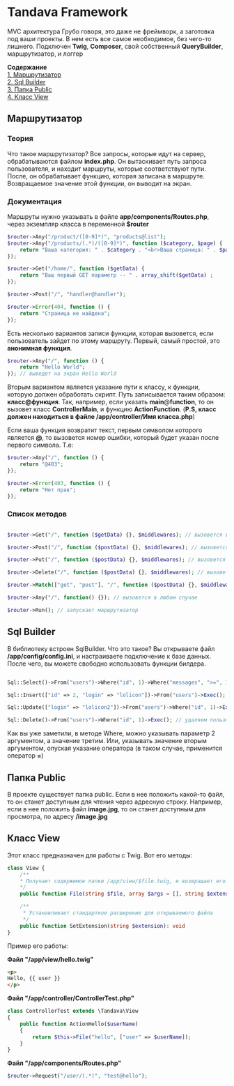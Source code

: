 <h1>Tandava Framework</h1>
MVC архитектура
Грубо говоря, это даже не фреймворк, а заготовка под ваши проекты.
В нем есть все самое необходимое, без чего-то лишнего.
Подключен <b>Twig</b>,  <b>Composer</b>, свой собственный <b>QueryBuilder</b>,  маршрутизатор, и логгер

<b>Содержание</b><br>
[1. Маршрутизатор](#маршрутизатор "1. Маршрутизатор")<br>
[2. Sql Builder](#sql-builder "2. Sql Builder")<br>
[3. Папка Public](#папка-public "3. Папка Public")<br>
[4. Класс View](#класс-view "3. Класс View")<br>

<h2>Маршрутизатор</h2>

<h3>Теория</h3>
Что такое маршрутизатор? Все запросы, которые идут на сервер, обрабатываются файлом <b>index.php</b>. Он вытаскивает путь запроса пользователя, и находит маршруты, которые соответствуют пути. После, он обрабатывает функцию, которая записана в маршруте. Возвращаемое значение этой функции, он выводит на экран.

<h3>Документация</h3>
Маршруты нужно указывать в файле <b>app/components/Routes.php</b>, через экземпляр класса в переменной <b>$router</b>

```php
$router->Any("/product/([0-9]*)", "products@list");
$router->Any("/products/(.*)/([0-9]*)", function ($category, $page) {
	return "Ваша категория: " . $category . "<br>Ваша страница: " . $page;
});

$router->Get("/home/", function ($getData) {
	return "Ваш первый GET параметр -- " . array_shift($getData) ;
});

$router->Post("/", "handler@handler");

$router->Error(404, function () {
	return "Страница не найдена";
});
```

Есть несколько вариантов записи функции, которая вызовется, если пользователь зайдет по этому маршруту. Первый, самый простой, это <b>анонимная функция</b>.
```php
$router->Any("/", function () {
	return "Hello World";
}); // выведет на экран Hello World
```

Вторым вариантом является указание пути к классу,  к функции, которую должен обработать скрипт. Путь записывается таким образом: <b>класс@функция</b>. Так, например, если указать <b>main</b>@<b>function</b>, то он вызовет класс <b>ControllerMain</b>, и функцию <b>ActionFunction</b>.
(<b>P.S, класс должен находиться в файле /app/controller/Имя класса.php</b>)

Если ваша функция возвратит текст, первым символом которого является <b>@</b>, то вызовется номер ошибки, который будет указан после первого символа. Т.е:

```php
$router->Any("/", function () {
	return "@403";
});

$router->Error(403, function () {
	return "Нет прав";
});
```

<h3>Список методов</h3>

```php

$router->Get("/", function ($getData) {}, $middlewares); // вызовется в случае, если будет хоть один GET параметр. Передаст функции первым аргументом массив, содержащий все GET параметры.

$router->Post("/", function ($postData) {}, $middlewares); // вызовется в случае, если будет передан метод PUT

$router->Put("/", function ($postData) {}, $middlewares); // вызовется в случае, если будет передан метод PUT

$router->Delete("/", function ($postData) {}, $middlewares); // вызовется в случае, если будет передан метод DELETE

$router->Match(["get", "post"], "/", function ($postData) {}, $middlewares); // вызовется в случае, если будет передан один из методов, указанных в первом аргументе

$router->Any("/", function() {}); // вызовется в любом случае

$router->Run(); // запускает маршрутизатор

```

<h2>Sql Builder</h2>
В библиотеку встроен SqlBuilder. Что это такое? 
Вы открываете файл <b>/app/config/config.ini</b>, и настраиваете подключение к базе данных. После чего, вы можете свободно использовать функции билдера.

```php

Sql::Select()->From("users")->Where("id", 1)->Where("messages", ">=", 1)->Where("login", "LIKE", "%lolicon%")->Exec(); // Возвращает массив с результатами

Sql::Insert(["id" => 2, "login" => "lolicon"])->From("users")->Exec(); // создаем юзера в таблице

Sql::Update(["login" => "lolicon2"])->From("users")->Where("id", 1)->Exec(); // обновляем логин у юзера

Sql::Delete()->From("users")->Where("id", 1)->Exec(); // удаляем пользователя из таблицы

```

Как вы уже заметили, в методе Where, можно указывать параметр 2 аргументом, а значение третим. Или, указывать значение вторым аргументом, опуская указание оператора (в таком случае, применится оператор <b>=</b>)

<h2>Папка Public</h2>
В проекте существует папка public.
Если в нее положить какой-то файл, то он станет доступным для чтения через адресную строку.
Например, если в нее положить файл <b>image.jpg</b>, то он станет доступным для просмотра, по адресу <b>/image.jpg</b>

<h2>Класс View</h2>
Этот класс предназначен для работы с Twig. Вот его методы:

```php
class View {
	/**
	* Получает содержимое папки /app/view/$file.twig, и возвращает его. 
	*/
	public function File(string $file, array $args = [], string $extension = ""): string

    /**
     * Устанавливает стандартное расширение для открываемого файла
     */
    public function SetExtension(string $extension): void
}
```

Пример его работы:

<b>Файл "/app/view/hello.twig"</b>
```html
<p>
Hello, {{ user }}
</p>
```

<b>Файл "/app/controller/ControllerTest.php"</b>
```php
class ControllerTest extends \Tandava\View
{
	public function ActionHello($userName)
	{
		return $this->File("hello", ["user" => $userName]);
	}
}
```

<b>Файл "/app/components/Routes.php"</b>

```php
$router->Request("/user/(.*)", "test@hello");
```
